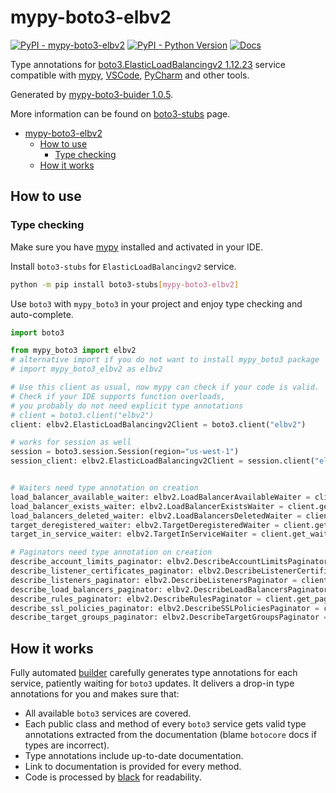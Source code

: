 # mypy-boto3-elbv2

[![PyPI - mypy-boto3-elbv2](https://img.shields.io/pypi/v/mypy-boto3-elbv2.svg?color=blue)](https://pypi.org/project/mypy-boto3-elbv2)
[![PyPI - Python Version](https://img.shields.io/pypi/pyversions/mypy-boto3-elbv2.svg?color=blue)](https://pypi.org/project/mypy-boto3-elbv2)
[![Docs](https://img.shields.io/readthedocs/mypy-boto3-builder.svg?color=blue)](https://mypy-boto3-builder.readthedocs.io/)

Type annotations for
[boto3.ElasticLoadBalancingv2 1.12.23](https://boto3.amazonaws.com/v1/documentation/api/1.12.23/reference/services/elbv2.html#ElasticLoadBalancingv2) service
compatible with [mypy](https://github.com/python/mypy), [VSCode](https://code.visualstudio.com/),
[PyCharm](https://www.jetbrains.com/pycharm/) and other tools.

Generated by [mypy-boto3-buider 1.0.5](https://github.com/vemel/mypy_boto3_builder).

More information can be found on [boto3-stubs](https://pypi.org/project/boto3-stubs/) page.

- [mypy-boto3-elbv2](#mypy-boto3-elbv2)
  - [How to use](#how-to-use)
    - [Type checking](#type-checking)
  - [How it works](#how-it-works)

## How to use

### Type checking

Make sure you have [mypy](https://github.com/python/mypy) installed and activated in your IDE.

Install `boto3-stubs` for `ElasticLoadBalancingv2` service.

```bash
python -m pip install boto3-stubs[mypy-boto3-elbv2]
```

Use `boto3` with `mypy_boto3` in your project and enjoy type checking and auto-complete.

```python
import boto3

from mypy_boto3 import elbv2
# alternative import if you do not want to install mypy_boto3 package
# import mypy_boto3_elbv2 as elbv2

# Use this client as usual, now mypy can check if your code is valid.
# Check if your IDE supports function overloads,
# you probably do not need explicit type annotations
# client = boto3.client("elbv2")
client: elbv2.ElasticLoadBalancingv2Client = boto3.client("elbv2")

# works for session as well
session = boto3.session.Session(region="us-west-1")
session_client: elbv2.ElasticLoadBalancingv2Client = session.client("elbv2")


# Waiters need type annotation on creation
load_balancer_available_waiter: elbv2.LoadBalancerAvailableWaiter = client.get_waiter("load_balancer_available")
load_balancer_exists_waiter: elbv2.LoadBalancerExistsWaiter = client.get_waiter("load_balancer_exists")
load_balancers_deleted_waiter: elbv2.LoadBalancersDeletedWaiter = client.get_waiter("load_balancers_deleted")
target_deregistered_waiter: elbv2.TargetDeregisteredWaiter = client.get_waiter("target_deregistered")
target_in_service_waiter: elbv2.TargetInServiceWaiter = client.get_waiter("target_in_service")

# Paginators need type annotation on creation
describe_account_limits_paginator: elbv2.DescribeAccountLimitsPaginator = client.get_paginator("describe_account_limits")
describe_listener_certificates_paginator: elbv2.DescribeListenerCertificatesPaginator = client.get_paginator("describe_listener_certificates")
describe_listeners_paginator: elbv2.DescribeListenersPaginator = client.get_paginator("describe_listeners")
describe_load_balancers_paginator: elbv2.DescribeLoadBalancersPaginator = client.get_paginator("describe_load_balancers")
describe_rules_paginator: elbv2.DescribeRulesPaginator = client.get_paginator("describe_rules")
describe_ssl_policies_paginator: elbv2.DescribeSSLPoliciesPaginator = client.get_paginator("describe_ssl_policies")
describe_target_groups_paginator: elbv2.DescribeTargetGroupsPaginator = client.get_paginator("describe_target_groups")
```

## How it works

Fully automated [builder](https://github.com/vemel/mypy_boto3_builder) carefully generates
type annotations for each service, patiently waiting for `boto3` updates. It delivers
a drop-in type annotations for you and makes sure that:

- All available `boto3` services are covered.
- Each public class and method of every `boto3` service gets valid type annotations
  extracted from the documentation (blame `botocore` docs if types are incorrect).
- Type annotations include up-to-date documentation.
- Link to documentation is provided for every method.
- Code is processed by [black](https://github.com/psf/black) for readability.